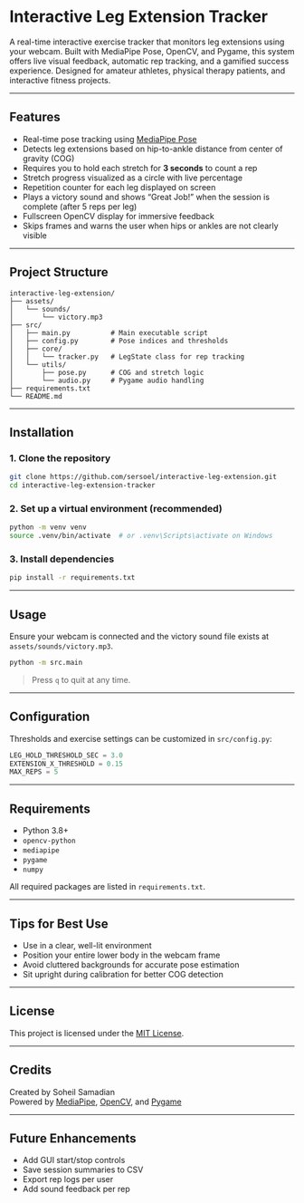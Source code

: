 # Interactive Leg Extension Tracker

A real-time interactive exercise tracker that monitors leg extensions using your webcam. Built with MediaPipe Pose, OpenCV, and Pygame, this system offers live visual feedback, automatic rep tracking, and a gamified success experience. Designed for amateur athletes, physical therapy patients, and interactive fitness projects.

---

## Features

- Real-time pose tracking using [MediaPipe Pose](https://ai.google.dev/edge/mediapipe/solutions/vision/pose_landmarker)
- Detects leg extensions based on hip-to-ankle distance from center of gravity (COG)
- Requires you to hold each stretch for **3 seconds** to count a rep
- Stretch progress visualized as a circle with live percentage
- Repetition counter for each leg displayed on screen
- Plays a victory sound and shows “Great Job!” when the session is complete (after 5 reps per leg)
- Fullscreen OpenCV display for immersive feedback
- Skips frames and warns the user when hips or ankles are not clearly visible

---

## Project Structure

```text
interactive-leg-extension/
├── assets/
│   └── sounds/
│       └── victory.mp3
├── src/
│   ├── main.py          # Main executable script
│   ├── config.py        # Pose indices and thresholds
│   ├── core/
│   │   └── tracker.py   # LegState class for rep tracking
│   └── utils/
│       ├── pose.py      # COG and stretch logic
│       └── audio.py     # Pygame audio handling
├── requirements.txt
└── README.md
```

---

## Installation

### 1. Clone the repository

```bash
git clone https://github.com/sersoel/interactive-leg-extension.git
cd interactive-leg-extension-tracker
```

### 2. Set up a virtual environment (recommended)

```bash
python -m venv venv
source .venv/bin/activate  # or .venv\Scripts\activate on Windows
```

### 3. Install dependencies

```bash
pip install -r requirements.txt
```

---

## Usage

Ensure your webcam is connected and the victory sound file exists at `assets/sounds/victory.mp3`.

```bash
python -m src.main
```

> Press `q` to quit at any time.

---

## Configuration

Thresholds and exercise settings can be customized in `src/config.py`:

```python
LEG_HOLD_THRESHOLD_SEC = 3.0
EXTENSION_X_THRESHOLD = 0.15
MAX_REPS = 5
```

---

## Requirements

- Python 3.8+
- `opencv-python`
- `mediapipe`
- `pygame`
- `numpy`

All required packages are listed in `requirements.txt`.

---

## Tips for Best Use

- Use in a clear, well-lit environment
- Position your entire lower body in the webcam frame
- Avoid cluttered backgrounds for accurate pose estimation
- Sit upright during calibration for better COG detection

---

## License

This project is licensed under the [MIT License](LICENSE).

---

## Credits

Created by Soheil Samadian  
Powered by [MediaPipe](https://github.com/google/mediapipe), [OpenCV](https://github.com/opencv/opencv), and [Pygame](https://www.pygame.org/)

---

## Future Enhancements

- Add GUI start/stop controls
- Save session summaries to CSV
- Export rep logs per user
- Add sound feedback per rep

